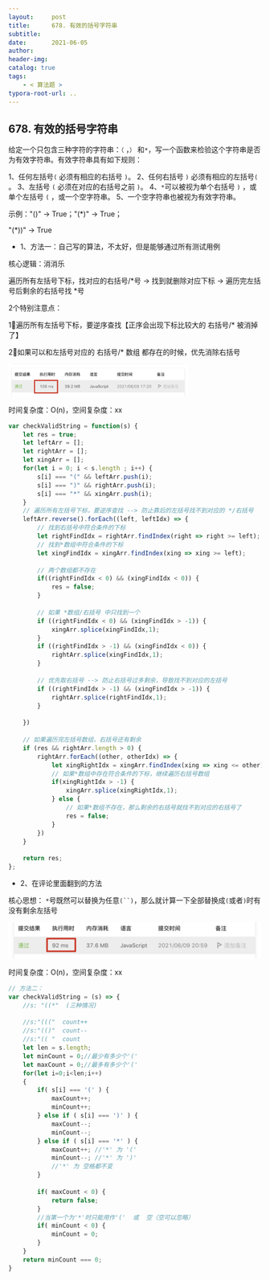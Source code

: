 ```yaml
---
layout:     post
title:      678. 有效的括号字符串
subtitle:  
date:       2021-06-05
author:     
header-img: 
catalog: true
tags:
    - < 算法题 >
typora-root-url: ..
---
```


## 678. 有效的括号字符串

给定一个只包含三种字符的字符串：`（` ，`）` 和`*`，写一个函数来检验这个字符串是否为有效字符串。有效字符串具有如下规则：

1、任何左括号`(` 必须有相应的右括号 `)`。
2、任何右括号 `)` 必须有相应的左括号`(` 。
3、左括号 `(` 必须在对应的右括号之前 `)`。
4、`*`可以被视为单个右括号 `)` ，或单个左括号 `(` ，或一个空字符串。
5、一个空字符串也被视为有效字符串。

示例："()" -> True；"(*)" -> True；

"(*))" -> True



- 1、方法一：自己写的算法，不太好，但是能够通过所有测试用例

核心逻辑：消消乐

遍历所有左括号下标，找对应的右括号/*号 -> 找到就删除对应下标 -> 遍历完左括号后剩余的右括号找 *号

2个特别注意点：

1⃣️遍历所有左括号下标，要逆序查找【正序会出现下标比较大的 右括号/* 被消掉了】

2⃣️如果可以和左括号对应的 右括号/* 数组 都存在的时候，优先消除右括号

<img src="/../img/assets_2019/image-20210608172650782.png" alt="image-20210608172650782" style="zoom:35%;" />

时间复杂度：O(n)，空间复杂度：xx

```js
var checkValidString = function(s) {
    let res = true;
    let leftArr = [];
    let rightArr = [];
    let xingArr = [];
    for(let i = 0; i < s.length ; i++) {
        s[i] === "(" && leftArr.push(i);
        s[i] === ")" && rightArr.push(i);
        s[i] === "*" && xingArr.push(i);
    }
    // 遍历所有左括号下标，要逆序查找 --> 防止靠后的左括号找不到对应的 */右括号 
    leftArr.reverse().forEach((left, leftIdx) => {
        // 找到右括号中符合条件的下标
        let rightFindIdx = rightArr.findIndex(right => right >= left);
        // 找到*数组中符合条件的下标
        let xingFindIdx = xingArr.findIndex(xing => xing >= left);

        // 两个数组都不存在
        if((rightFindIdx < 0) && (xingFindIdx < 0)) {
            res = false;
        }

        // 如果 *数组/右括号 中只找到一个
        if ((rightFindIdx < 0) && (xingFindIdx > -1)) {
            xingArr.splice(xingFindIdx,1);
        }
        if ((rightFindIdx > -1) && (xingFindIdx < 0)) {
            rightArr.splice(xingFindIdx,1);
        }

        // 优先取右括号 --> 防止右括号过多剩余，导致找不到对应的左括号
        if ((rightFindIdx > -1) && (xingFindIdx > -1)) {
            rightArr.splice(rightFindIdx,1);
        }
        
    })

    // 如果遍历完左括号数组，右括号还有剩余
    if (res && rightArr.length > 0) {
        rightArr.forEach((other, otherIdx) => {
            let xingRightIdx = xingArr.findIndex(xing => xing <= other);
            // 如果*数组中存在符合条件的下标，继续遍历右括号数组
            if(xingRightIdx > -1) {
                xingArr.splice(xingRightIdx,1);
            } else {
                // 如果*数组不存在，那么剩余的右括号就找不到对应的右括号了
                res = false;
            }
        })
    }

    return res;
};
```

- 2、在评论里面翻到的方法

核心思想： `*`号既然可以替换为任意`(``)`，那么就计算一下全部替换成`(`或者`)`时有没有剩余左括号

<img src="/../img/assets_2019/image-20210609211030336.png" alt="image-20210609211030336" style="zoom:50%;" />

时间复杂度：O(n)，空间复杂度：xx

```js
// 方法二：
var checkValidString = (s) => {
    //s: "((*"  (三种情况)
    
    //s:"((("  count++
    //s:"(()"  count--
    //s:"(( "  count
    let len = s.length;
    let minCount = 0;//最少有多少个'('
    let maxCount = 0;//最多有多少个'('
    for(let i=0;i<len;i++)
    {
        if( s[i] === '(' ) {
            maxCount++;
            minCount++;
        } else if ( s[i] === ')' ) {
            maxCount--;
            minCount--;
        } else if ( s[i] === '*' ) {
            maxCount++; //'*' 为 '('
            minCount--; //'*' 为 ')'
            //'*' 为 空格都不变
        }

        if( maxCount < 0) {
            return false;
        }
        //当第一个为'*'时只能用作'('  或  空（空可以忽略）
        if( minCount < 0) {
            minCount = 0;
        }
    }
    return minCount === 0;
}
```

